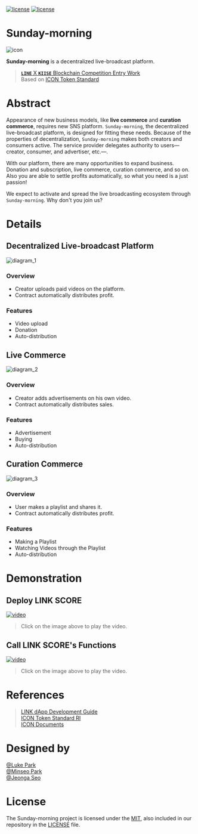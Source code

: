 [![license](https://img.shields.io/badge/license-MIT-green.svg)](https://opensource.org/licenses/MIT)
[![license](https://img.shields.io/badge/python-3.6.7-blue.svg)](https://img.shields.io/badge/python-3.6.7-blue.svg)

<!--
////////////////////////////////////////
-->

# Sunday-morning

![icon](https://github.com/twodude/sunday-morning/blob/master/images/symbol.png)

**Sunday-morning** is a decentralized live-broadcast platform.

> [**```LINE```** X **```KIISE```** Blockchain Competition Entry Work](http://www.kiise.or.kr/conference/main/getContent.do?CC=KSC&CS=2018&content_no=888&PARENT_ID=010900)   
> Based on [ICON Token Standard](https://github.com/icon-project/IIPs/blob/master/IIPS/iip-2.md)

<!--
////////////////////////////////////////
-->

# Abstract

Appearance of new business models, like **live commerce** and **curation commerce**, requires new SNS platform. ```Sunday-morning```, the decentralized live-broadcast platform, is designed for fitting these needs. Because of the properties of decentralization, ```Sunday-morning``` makes both creators and consumers active. The service provider delegates authority to users&mdash;creator, consumer, and advertiser, etc.&mdash;.

With our platform, there are many opportunities to expand business. Donation and subscription, live commerce, curation commerce, and so on. Also you are able to settle profits automatically, so what you need is a just passion! 

We expect to activate and spread the live broadcasting ecosystem through ```Sunday-morning```. Why don't you join us?

<!--
////////////////////////////////////////
-->

# Details

## Decentralized Live-broadcast Platform

![diagram_1](https://github.com/twodude/sunday-morning/blob/master/images/implementation_1.png)

### Overview

* Creator uploads paid videos on the platform.   
* Contract automatically distributes profit.   

### Features

* Video upload
* Donation
* Auto-distribution

<!--
////////////////////////////////////////
-->

## Live Commerce

![diagram_2](https://github.com/twodude/sunday-morning/blob/master/images/implementation_2.png)

### Overview

* Creator adds advertisements on his own video.   
* Contract automatically distributes sales.   

### Features

* Advertisement
* Buying
* Auto-distribution

<!--
////////////////////////////////////////
-->

## Curation Commerce

![diagram_3](https://github.com/twodude/sunday-morning/blob/master/images/implementation_3.png)

### Overview

* User makes a playlist and shares it.   
* Contract automatically distributes profit.   

### Features

* Making a Playlist
* Watching Videos through the Playlist
* Auto-distribution

<!--
////////////////////////////////////////
-->

# Demonstration

## Deploy LINK SCORE
[![video](http://img.youtube.com/vi/LRXtsxQeFec/0.jpg)](https://www.youtube.com/watch?v=LRXtsxQeFec)   
> Click on the image above to play the video.

## Call LINK SCORE's Functions
[![video](http://img.youtube.com/vi/aHySd_zohN8/0.jpg)](https://www.youtube.com/watch?v=aHySd_zohN8)   
> Click on the image above to play the video.

<!--
////////////////////////////////////////
-->

# References
> [LINK dApp Development Guide](https://github.com/twodude/link-dapp-dev)   
> [ICON Token Standard RI](https://github.com/icon-project/samples/tree/master/irc2_token)   
> [ICON Documents](https://github.com/icon-project/icon-project.github.io)   

<!--
////////////////////////////////////////
-->

# Designed by

[@Luke Park](https://github.com/twodude)   
[@Minseo Park](https://github.com/finchparker)   
[@Jeonga Seo](https://github.com/zzna)   

<!--
////////////////////////////////////////
-->

# License

The Sunday-morning project is licensed under the [MIT](https://opensource.org/licenses/MIT), also included in our repository in the [LICENSE](https://github.com/twodude/sunday-morning/blob/master/LICENSE) file.

